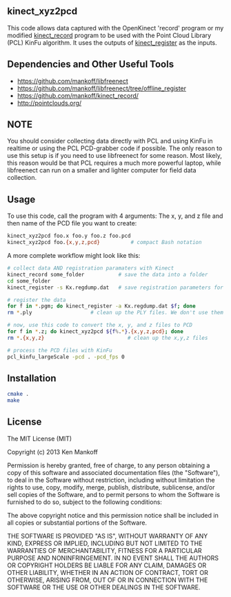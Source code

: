 

## kinect_xyz2pcd

This code allows data captured with the OpenKinect 'record' program or
my modified [kinect_record](https://github.com/mankoff/kinect_record)
program to be used with the Point Cloud Library (PCL) KinFu
algorithm. It uses the outputs of
[kinect_register](https://github.com/mankoff/libfreenect/tree/offline_register)
as the inputs.  

## Dependencies and Other Useful Tools

* https://github.com/mankoff/libfreenect
* https://github.com/mankoff/libfreenect/tree/offline_register
* https://github.com/mankoff/kinect_record/
* http://pointclouds.org/

## NOTE

You should consider collecting data directly with PCL and using KinFu
in realtime or using the PCL PCD-grabber code if possible. The only
reason to use this setup is if you need to use libfreenect for some
reason. Most likely, this reason would be that PCL requires a much
more powerful laptop, while libfreenect can run on a smaller and
lighter computer for field data collection.

## Usage

To use this code, call the program with 4 arguments: The x, y, and z file and then
name of the PCD file you want to create:
```bash
kinect_xyz2pcd foo.x foo.y foo.z foo.pcd
kinect_xyz2pcd foo.{x,y,z,pcd}			# compact Bash notation
```

A more complete workflow might look like this:
```bash
# collect data AND registration paramaters with Kinect
kinect_record some_folder           # save the data into a folder
cd some_folder
kinect_register -s Kx.regdump.dat   # save registration parameters for Kinect #x

# register the data 
for f in *.pgm; do kinect_register -a Kx.regdump.dat $f; done
rm *.ply                   # clean up the PLY files. We don't use them

# now, use this code to convert the x, y, and z files to PCD
for f in *.z; do kinect_xyz2pcd ${f%.*}.{x,y,z,pcd}; done
rm *.{x,y,z}                           # clean up the x,y,z files

# process the PCD files with KinFu
pcl_kinfu_largeScale -pcd . -pcd_fps 0
```

## Installation

```bash
cmake .
make
```

## License

The MIT License (MIT)

Copyright (c) 2013 Ken Mankoff

Permission is hereby granted, free of charge, to any person obtaining a copy of
this software and associated documentation files (the "Software"), to deal in
the Software without restriction, including without limitation the rights to
use, copy, modify, merge, publish, distribute, sublicense, and/or sell copies of
the Software, and to permit persons to whom the Software is furnished to do so,
subject to the following conditions:

The above copyright notice and this permission notice shall be included in all
copies or substantial portions of the Software.

THE SOFTWARE IS PROVIDED "AS IS", WITHOUT WARRANTY OF ANY KIND, EXPRESS OR
IMPLIED, INCLUDING BUT NOT LIMITED TO THE WARRANTIES OF MERCHANTABILITY, FITNESS
FOR A PARTICULAR PURPOSE AND NONINFRINGEMENT. IN NO EVENT SHALL THE AUTHORS OR
COPYRIGHT HOLDERS BE LIABLE FOR ANY CLAIM, DAMAGES OR OTHER LIABILITY, WHETHER
IN AN ACTION OF CONTRACT, TORT OR OTHERWISE, ARISING FROM, OUT OF OR IN
CONNECTION WITH THE SOFTWARE OR THE USE OR OTHER DEALINGS IN THE SOFTWARE.
